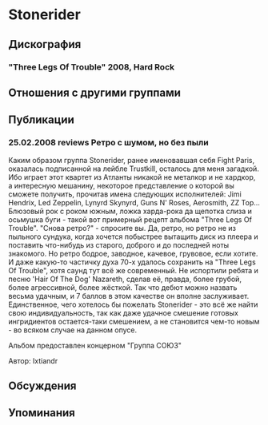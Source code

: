 # Stonerider



## Дискография

### "Three Legs Of Trouble" 2008, Hard Rock




## Отношения с другими группами


## Публикации

### 25.02.2008 reviews Ретро с шумом, но без пыли

<P>Каким образом группа Stonerider, ранее именовавшая себя Fight Paris, оказалась подписанной на лейбле Trustkill, осталось для меня загадкой. Ибо играет этот квартет из Атланты никакой не металкор и не хардкор, а интересную мешанину, некоторое представление о которой вы сможете получить, прочитав имена следующих исполнителей: Jimi Hendrix, Led Zeppelin, Lynyrd Skynyrd, Guns N' Roses, Aerosmith, ZZ Top... Блюзовый рок с роком южным, ложка харда-рока да щепотка слиза и осьмушка буги - такой вот примерный рецепт альбома "Three Legs Of Trouble". "Снова ретро?" - спросите вы. Да, ретро, но ретро не из пыльного сундука, когда хочется побыстрее вытащить диск из плеера и поставить что-нибудь из старого, доброго&nbsp;и до последней ноты знакомого.&nbsp;Но ретро бодрое, заводное, качевое, грувовое, если хотите. И даже какую-то частичку духа 70-х удалось сохранить на "Three Legs Of Trouble", хотя саунд тут всё же современный. Не испортили ребята и песню 'Hair Of The Dog' Nazareth, сделав её, правда, более грубой, более агрессивной, более жёсткой. Так что дебют можно назвать весьма удачным, и 7 баллов в этом качестве он вполне заслуживает. Единственное, чего хотелось бы пожелать Stonerider - это всё же&nbsp;найти свою индивидуальность, так как даже удачное смешение готовых ингридиентов остается-таки смешением, а не становится чем-то новым - во всяком случае на данном опусе.</P>
<P>Альбом предоставлен концерном "Группа СОЮЗ"</P>
Автор: Ixtiandr


## Обсуждения


## Упоминания

